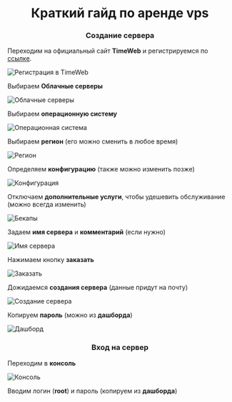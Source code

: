 <div id="header" align="center">
    <h1>Краткий гайд по аренде vps</h1>
</div>

<div id="header" align="center">
    <h3>Создание сервера</h3>
</div>

Переходим на официальный сайт **TimeWeb** и регистрируемся по [ссылке](https://timeweb.cloud/my/registration).

![Регистрация в TimeWeb](pictures/vps-rental/pic-0.png)

Выбираем **Облачные серверы**

![Облачные серверы](pictures/vps-rental/pic-1.png)

Выбираем **операционную систему**

![Операционная система](pictures/vps-rental/pic-2.png)

Выбираем **регион** (его можно сменить в любое время)

![Регион](pictures/vps-rental/pic-3.png)

Определяем **конфигурацию** (также можно изменить позже)

![Конфигурация](pictures/vps-rental/pic-4.png)

Отключаем **дополнительные услуги**, чтобы удешевить обслуживание (можно всегда изменить)

![Бекапы](pictures/vps-rental/pic-5.png)

Задаем **имя сервера** и **комментарий** (если нужно)

![Имя сервера](pictures/vps-rental/pic-6.png)

Нажимаем кнопку **заказать**

![Заказать](pictures/vps-rental/pic-7.png)

Дожидаемся **создания сервера** (данные придут на почту)

![Создание сервера](pictures/vps-rental/pic-8.png)

Копируем **пароль** (можно из **дашборда**)

![Дашборд](pictures/vps-rental/pic-9.png)

<div id="header" align="center">
    <h3>Вход на сервер</h3>
</div>

Переходим в **консоль**

![Консоль](pictures/vps-rental/pic-10.png)

Вводим логин (**root**) и пароль (копируем из **дашборда**)
